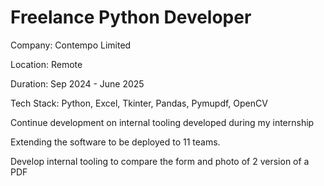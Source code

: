 # Freelance Python Developer

Company: Contempo Limited

Location: Remote

Duration: Sep 2024 - June 2025

Tech Stack: Python, Excel, Tkinter, Pandas, Pymupdf, OpenCV

Continue development on internal tooling developed during my internship

Extending the software to be deployed to 11 teams.

Develop internal tooling to compare the form and photo of 2 version of a PDF
